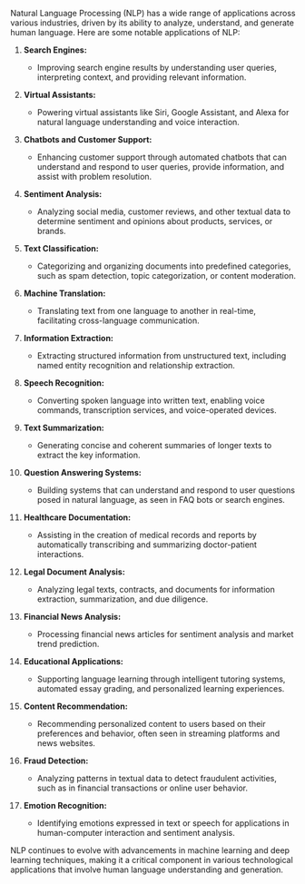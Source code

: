 Natural Language Processing (NLP) has a wide range of applications across various industries, driven by its ability to analyze, understand, and generate human language. Here are some notable applications of NLP:

1. **Search Engines:**
   - Improving search engine results by understanding user queries, interpreting context, and providing relevant information.

2. **Virtual Assistants:**
   - Powering virtual assistants like Siri, Google Assistant, and Alexa for natural language understanding and voice interaction.

3. **Chatbots and Customer Support:**
   - Enhancing customer support through automated chatbots that can understand and respond to user queries, provide information, and assist with problem resolution.

4. **Sentiment Analysis:**
   - Analyzing social media, customer reviews, and other textual data to determine sentiment and opinions about products, services, or brands.

5. **Text Classification:**
   - Categorizing and organizing documents into predefined categories, such as spam detection, topic categorization, or content moderation.

6. **Machine Translation:**
   - Translating text from one language to another in real-time, facilitating cross-language communication.

7. **Information Extraction:**
   - Extracting structured information from unstructured text, including named entity recognition and relationship extraction.

8. **Speech Recognition:**
   - Converting spoken language into written text, enabling voice commands, transcription services, and voice-operated devices.

9. **Text Summarization:**
   - Generating concise and coherent summaries of longer texts to extract the key information.

10. **Question Answering Systems:**
    - Building systems that can understand and respond to user questions posed in natural language, as seen in FAQ bots or search engines.

11. **Healthcare Documentation:**
    - Assisting in the creation of medical records and reports by automatically transcribing and summarizing doctor-patient interactions.

12. **Legal Document Analysis:**
    - Analyzing legal texts, contracts, and documents for information extraction, summarization, and due diligence.

13. **Financial News Analysis:**
    - Processing financial news articles for sentiment analysis and market trend prediction.

14. **Educational Applications:**
    - Supporting language learning through intelligent tutoring systems, automated essay grading, and personalized learning experiences.

15. **Content Recommendation:**
    - Recommending personalized content to users based on their preferences and behavior, often seen in streaming platforms and news websites.

16. **Fraud Detection:**
    - Analyzing patterns in textual data to detect fraudulent activities, such as in financial transactions or online user behavior.

17. **Emotion Recognition:**
    - Identifying emotions expressed in text or speech for applications in human-computer interaction and sentiment analysis.

NLP continues to evolve with advancements in machine learning and deep learning techniques, making it a critical component in various technological applications that involve human language understanding and generation.